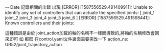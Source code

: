 -- Date
記錄相關的出錯 出現
[ERROR] [1587556529.491409911]: Unable to identify any set of controllers that can actuate the specified joints: [ joint_1 joint_2 joint_3 joint_4 joint_5 joint_6 ]
[ERROR] [1587556529.491598441]: Known controllers and their joints:

這種錯誤是由於 joint_action加載的軸的名稱不一樣而導致的,將軸的名稱修改會回來即可 如   <group ns="UR52"/> 那麼 在control.yaml文件裏面需要需改一下 action_ns: UR52/joint_trajectory_action

